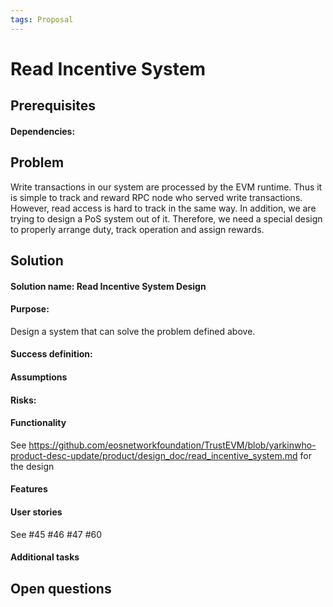 ```yaml
---
tags: Proposal
---
```


# Read Incentive System

## Prerequisites
#### Dependencies:

## Problem
Write transactions in our system are processed by the EVM runtime. Thus it is simple to track and reward RPC node who served write transactions. 
However, read access is hard to track in the same way. In addition, we are trying to design a PoS system out of it.
Therefore, we need a special design to properly arrange duty, track operation and assign rewards.
## Solution

#### Solution name: Read Incentive System Design

#### Purpose: 
Design a system that can solve the problem defined above.

#### Success definition: 
#### Assumptions
#### Risks: 
#### Functionality
See https://github.com/eosnetworkfoundation/TrustEVM/blob/yarkinwho-product-desc-update/product/design_doc/read_incentive_system.md for the design
#### Features
#### User stories
See
#45
#46
#47
#60

#### Additional tasks


## Open questions
